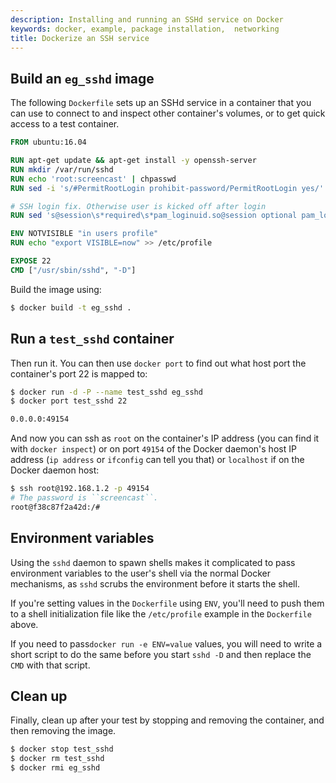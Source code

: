 ```yaml
---
description: Installing and running an SSHd service on Docker
keywords: docker, example, package installation,  networking
title: Dockerize an SSH service
---
```


## Build an `eg_sshd` image

The following `Dockerfile` sets up an SSHd service in a container that you
can use to connect to and inspect other container's volumes, or to get
quick access to a test container.

```Dockerfile
FROM ubuntu:16.04

RUN apt-get update && apt-get install -y openssh-server
RUN mkdir /var/run/sshd
RUN echo 'root:screencast' | chpasswd
RUN sed -i 's/#PermitRootLogin prohibit-password/PermitRootLogin yes/' /etc/ssh/sshd_config

# SSH login fix. Otherwise user is kicked off after login
RUN sed 's@session\s*required\s*pam_loginuid.so@session optional pam_loginuid.so@g' -i /etc/pam.d/sshd

ENV NOTVISIBLE "in users profile"
RUN echo "export VISIBLE=now" >> /etc/profile

EXPOSE 22
CMD ["/usr/sbin/sshd", "-D"]
```

Build the image using:

```bash
$ docker build -t eg_sshd .
```
## Run a `test_sshd` container

Then run it. You can then use `docker port` to find out what host port
the container's port 22 is mapped to:

```bash
$ docker run -d -P --name test_sshd eg_sshd
$ docker port test_sshd 22

0.0.0.0:49154
```

And now you can ssh as `root` on the container's IP address (you can find it
with `docker inspect`) or on port `49154` of the Docker daemon's host IP address
(`ip address` or `ifconfig` can tell you that) or `localhost` if on the
Docker daemon host:

```bash
$ ssh root@192.168.1.2 -p 49154
# The password is ``screencast``.
root@f38c87f2a42d:/#
```

## Environment variables

Using the `sshd` daemon to spawn shells makes it complicated to pass environment
variables to the user's shell via the normal Docker mechanisms, as `sshd` scrubs
the environment before it starts the shell.

If you're setting values in the `Dockerfile` using `ENV`, you'll need to push them
to a shell initialization file like the `/etc/profile` example in the `Dockerfile`
above.

If you need to pass`docker run -e ENV=value` values, you will need to write a
short script to do the same before you start `sshd -D` and then replace the
`CMD` with that script.

## Clean up

Finally, clean up after your test by stopping and removing the
container, and then removing the image.

```bash
$ docker stop test_sshd
$ docker rm test_sshd
$ docker rmi eg_sshd
```
